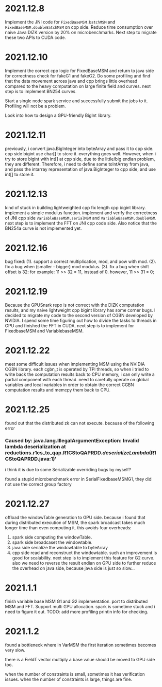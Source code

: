 # 2021.12.8

Implement the JNI code for `FixedBaseMSM.batchMSM` and `FixedBaseMSM.doubleBatchMSM` on cpp side. Reduce time consumption over naive Java DIZK version by 20% on microbenchmarks. Next step to migrate these two APIs to CUDA code.


# 2021.12.10

Implement the correct cpp logic for FixedBaseMSM and return to java side for correctness check for fakeG1 and fakeG2. Do some profiling and find that the data movement across java and cpp brings little overhead compared to the heavy computation on large finite field and curves. next step is to implement BN254 curves. 

Start a single node spark service and successfully submit the jobs to it. Profiling will not be a problem.

Look into how to design a GPU-friendly BigInt library.

# 2021.12.11

previously, i convert java.BigInteger into byteArray and pass it to cpp side. cpp side bigint use char[] to store it. everything goes well.
However, when i try to store bigint with int[] at cpp side, due to the little/big endian problem, they are different.
Therefore, i need to define some toIntArray from java, and pass the intarray representation of java.BigInteger to cpp side, and use int[] to store it.

# 2021.12.13

kind of stuck in building lightweighted cpp fix length cpp bigint library. implement a simple modulus function. implement and verify the correctness of JNI cpp side `VariableBaseMSM.serialMSM` and `VariableBaseMSM.doubleMSM`. next step is to implement the FFT on JNI cpp code side. Also notice that the BN254a curve is not implemented yet.

# 2021.12.16

bug fixed:
(1). support a correct multiplication, mod, and pow with mod.
(2). fix a bug when (smaller - bigger) mod modulus.
(3). fix a bug when shift offset is 32: for example: 11 >> 32 = 11, instead of 0. however, 11 >> 31 = 0;

# 2021.12.19 

Because the GPUSnark repo is not correct with the DIZK computation results, and my naive lightweight cpp bigint library has some corner bugs. I decided to migrate my code to the second version of CGBN developed by NVIDIA. I spend some time figuring out how to divide the tasks to threads in GPU and finished the FFT in CUDA. next step is to implement for FixedbaseMSM and VariablebaseMSM.


# 2021.12.22 

meet some difficult issues when implementing MSM using the NVIDIA CGBN library. each cgbn_t is operated by TPI threads, so when i tried to write back the computation results back to CPU memory, i can only write a partial component with each thread. need to carefully operate on global variables and local variables in order to obtain the correct CGBN computation results and memcpy them back to CPU.


# 2021.12.25 
found out that the distributed zk can not execute. because of the following error
### Caused by: java.lang.IllegalArgumentException: Invalid lambda deserialization at reductions.r1cs_to_qap.R1CStoQAPRDD.$deserializeLambda$(R1CStoQAPRDD.java:1)'
 
i think it is due to some Serializable overriding bugs by myself?


found a stupid microbenchmark error in SerialFixedbaseMSMG1, they did not use the correct group factory

# 2021.12.27 
offload the windowTable generation to GPU side. because i found that during distributed execution of MSM, the spark broadcast takes much longer time than even computing it. this avoids four overheads:
1. spark side computing the windowTable. 
2. spark side broadcaset the windowtable.
3. java side serialize the windowtable to byteArray
4. cpp side read and reconstruct the windowtable.
such an improvement is good for scalability. next step is to implement this feature for G2 curve. also we need to reverse the result endian on GPU side to further reduce the overhead on java side, because java side is just so slow...


# 2021.1.1

finish variable base MSM G1 and G2 implementation. port to distributed MSM and FFT. Support multi GPU allocation. spark is sometime stuck and i need to figure it out.
TODO: add more profiling println info for checking. 

# 2021.1.2

found a bottleneck where in VarMSM the first iteration sometimes becomes very slow.

there is a FieldT vector multiply a base value should be moved to GPU side too.

when the number of constraints is small, sometimes it has verification issues. when the number of constraints is large, things are fine.